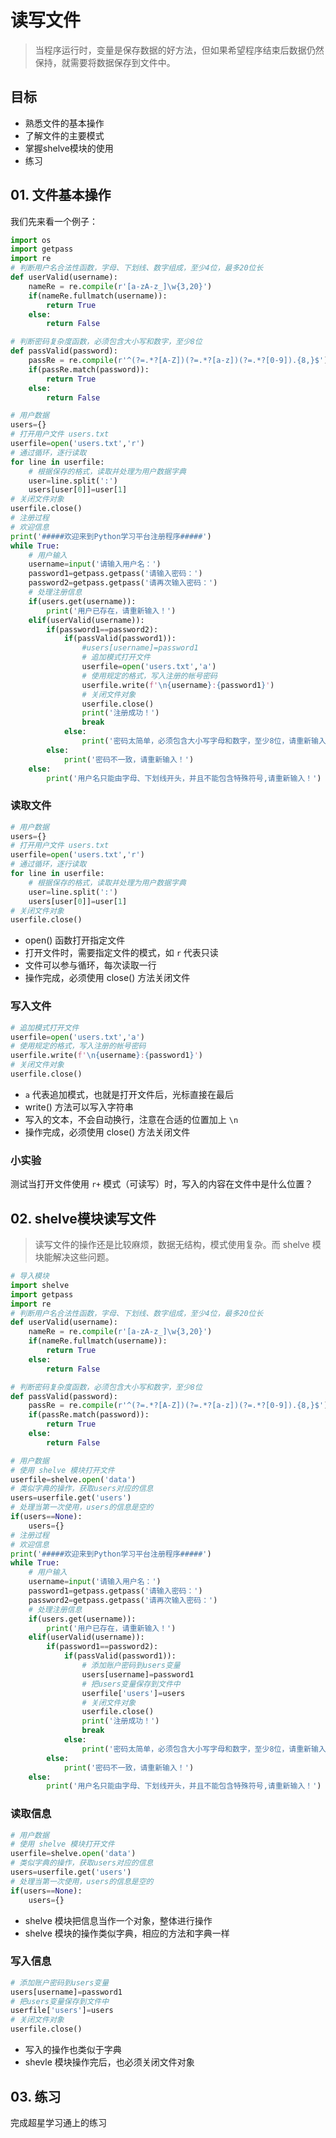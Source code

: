 # 读写文件

> 当程序运行时，变量是保存数据的好方法，但如果希望程序结束后数据仍然保持，就需要将数据保存到文件中。

## 目标

* 熟悉文件的基本操作
* 了解文件的主要模式
* 掌握shelve模块的使用
* 练习

## 01. 文件基本操作
我们先来看一个例子：

```python
import os
import getpass
import re
# 判断用户名合法性函数，字母、下划线、数字组成，至少4位，最多20位长
def userValid(username):
    nameRe = re.compile(r'[a-zA-z_]\w{3,20}')
    if(nameRe.fullmatch(username)):
        return True
    else:
        return False

# 判断密码复杂度函数，必须包含大小写和数字，至少8位
def passValid(password):
    passRe = re.compile(r'^(?=.*?[A-Z])(?=.*?[a-z])(?=.*?[0-9]).{8,}$')
    if(passRe.match(password)):
        return True
    else:
        return False

# 用户数据
users={}
# 打开用户文件 users.txt
userfile=open('users.txt','r')
# 通过循环，逐行读取
for line in userfile:
    # 根据保存的格式，读取并处理为用户数据字典
    user=line.split(':')
    users[user[0]]=user[1]
# 关闭文件对象
userfile.close()
# 注册过程
# 欢迎信息
print('#####欢迎来到Python学习平台注册程序#####')
while True:
    # 用户输入
    username=input('请输入用户名：')
    password1=getpass.getpass('请输入密码：')
    password2=getpass.getpass('请再次输入密码：')
    # 处理注册信息
    if(users.get(username)):
        print('用户已存在，请重新输入！')
    elif(userValid(username)):
        if(password1==password2):
            if(passValid(password1)):
                #users[username]=password1
                # 追加模式打开文件
                userfile=open('users.txt','a')
                # 使用规定的格式，写入注册的帐号密码
                userfile.write(f'\n{username}:{password1}')
                # 关闭文件对象
                userfile.close()
                print('注册成功！')
                break
            else:
                print('密码太简单，必须包含大小写字母和数字，至少8位，请重新输入！')
        else:
            print('密码不一致，请重新输入！')
    else:
        print('用户名只能由字母、下划线开头，并且不能包含特殊符号,请重新输入！')
```

### 读取文件

```python
# 用户数据
users={}
# 打开用户文件 users.txt
userfile=open('users.txt','r')
# 通过循环，逐行读取
for line in userfile:
    # 根据保存的格式，读取并处理为用户数据字典
    user=line.split(':')
    users[user[0]]=user[1]
# 关闭文件对象
userfile.close()
```
- open() 函数打开指定文件
- 打开文件时，需要指定文件的模式，如 `r` 代表只读
- 文件可以参与循环，每次读取一行
- 操作完成，必须使用 close() 方法关闭文件

### 写入文件
```python
# 追加模式打开文件
userfile=open('users.txt','a')
# 使用规定的格式，写入注册的帐号密码
userfile.write(f'\n{username}:{password1}')
# 关闭文件对象
userfile.close()
```
- `a` 代表追加模式，也就是打开文件后，光标直接在最后
- write() 方法可以写入字符串
- 写入的文本，不会自动换行，注意在合适的位置加上 `\n`
- 操作完成，必须使用 close() 方法关闭文件

### 小实验
测试当打开文件使用 `r+` 模式（可读写）时，写入的内容在文件中是什么位置？

## 02. shelve模块读写文件
> 读写文件的操作还是比较麻烦，数据无结构，模式使用复杂。而 shelve 模块能解决这些问题。

```python
# 导入模块
import shelve
import getpass
import re
# 判断用户名合法性函数，字母、下划线、数字组成，至少4位，最多20位长
def userValid(username):
    nameRe = re.compile(r'[a-zA-z_]\w{3,20}')
    if(nameRe.fullmatch(username)):
        return True
    else:
        return False

# 判断密码复杂度函数，必须包含大小写和数字，至少8位
def passValid(password):
    passRe = re.compile(r'^(?=.*?[A-Z])(?=.*?[a-z])(?=.*?[0-9]).{8,}$')
    if(passRe.match(password)):
        return True
    else:
        return False

# 用户数据
# 使用 shelve 模块打开文件
userfile=shelve.open('data')
# 类似字典的操作，获取users对应的信息
users=userfile.get('users')
# 处理当第一次使用，users的信息是空的
if(users==None):
    users={}
# 注册过程
# 欢迎信息
print('#####欢迎来到Python学习平台注册程序#####')
while True:
    # 用户输入
    username=input('请输入用户名：')
    password1=getpass.getpass('请输入密码：')
    password2=getpass.getpass('请再次输入密码：')
    # 处理注册信息
    if(users.get(username)):
        print('用户已存在，请重新输入！')
    elif(userValid(username)):
        if(password1==password2):
            if(passValid(password1)):
                # 添加账户密码到users变量
                users[username]=password1
                # 把users变量保存到文件中
                userfile['users']=users
                # 关闭文件对象
                userfile.close()
                print('注册成功！')
                break
            else:
                print('密码太简单，必须包含大小写字母和数字，至少8位，请重新输入！')
        else:
            print('密码不一致，请重新输入！')
    else:
        print('用户名只能由字母、下划线开头，并且不能包含特殊符号,请重新输入！')

```

### 读取信息
```python
# 用户数据
# 使用 shelve 模块打开文件
userfile=shelve.open('data')
# 类似字典的操作，获取users对应的信息
users=userfile.get('users')
# 处理当第一次使用，users的信息是空的
if(users==None):
    users={}
```
- shelve 模块把信息当作一个对象，整体进行操作
- shelve 模块的操作类似字典，相应的方法和字典一样

### 写入信息
```python
# 添加账户密码到users变量
users[username]=password1
# 把users变量保存到文件中
userfile['users']=users
# 关闭文件对象
userfile.close()
```
- 写入的操作也类似于字典
- shevle 模块操作完后，也必须关闭文件对象

## 03. 练习

完成超星学习通上的练习
